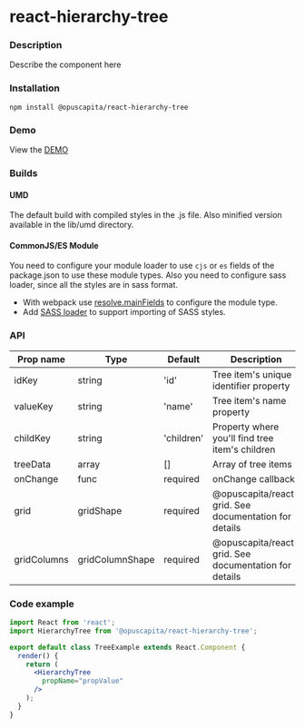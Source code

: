 # react-hierarchy-tree

### Description
Describe the component here

### Installation
```
npm install @opuscapita/react-hierarchy-tree
```

### Demo
View the [DEMO](https://opuscapita.github.io/react-hierarchy-tree)

### Builds
#### UMD
The default build with compiled styles in the .js file. Also minified version available in the lib/umd directory.
#### CommonJS/ES Module
You need to configure your module loader to use `cjs` or `es` fields of the package.json to use these module types.
Also you need to configure sass loader, since all the styles are in sass format.
* With webpack use [resolve.mainFields](https://webpack.js.org/configuration/resolve/#resolve-mainfields) to configure the module type.
* Add [SASS loader](https://github.com/webpack-contrib/sass-loader) to support importing of SASS styles.

### API
| Prop name                | Type             | Default                                  | Description                              |
| ------------------------ | ---------------- | ---------------------------------------- | ---------------------------------------- |
| idKey                    | string           | 'id'                                     | Tree item's unique identifier property   |
| valueKey                 | string           | 'name'                                   | Tree item's name property                |
| childKey                 | string           | 'children'                               | Property where you'll find tree item's children |
| treeData                 | array            | []                                       | Array of tree items |
| onChange                 | func             | required                                 | onChange callback |
| grid                     | gridShape        | required                                 | @opuscapita/react-grid. See documentation for details |
| gridColumns              | gridColumnShape  | required                                 | @opuscapita/react-grid. See documentation for details |

### Code example
```jsx
import React from 'react';
import HierarchyTree from '@opuscapita/react-hierarchy-tree';

export default class TreeExample extends React.Component {
  render() {
    return (
      <HierarchyTree
        propName="propValue"
      />
    );
  }
}
```
